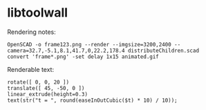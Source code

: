 # libtoolwall

Rendering notes:

```
OpenSCAD -o frame123.png --render --imgsize=3200,2400 --camera=32.7,-5.1,8.1,41.7,0,22.2,178.4 distributeChildren.scad
convert 'frame*.png' -set delay 1x15 animated.gif
```

Renderable text:

```
rotate([ 0, 0, 20 ])
translate([ 45, -50, 0 ])
linear_extrude(height=0.3)
text(str("t = ", round(easeInOutCubic($t) * 10) / 10));
```
